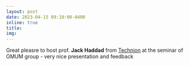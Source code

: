 ```yaml
---
layout: post
date: 2023-04-15 09:10:00-0400
inline: true
title:
img:
---
```


Great pleasre to host prof. **Jack Haddad** from [Technion](https://cee.technion.ac.il/en/members/haddad/) at the seminar of GMUM group - very nice presentation and feedback

